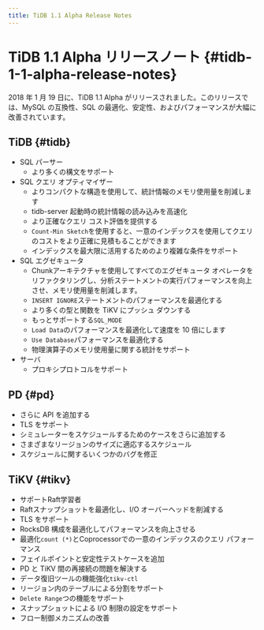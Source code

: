 ```yaml
---
title: TiDB 1.1 Alpha Release Notes
---
```


# TiDB 1.1 Alpha リリースノート {#tidb-1-1-alpha-release-notes}

2018 年 1 月 19 日に、TiDB 1.1 Alpha がリリースされました。このリリースでは、MySQL の互換性、SQL の最適化、安定性、およびパフォーマンスが大幅に改善されています。

## TiDB {#tidb}

-   SQL パーサー
    -   より多くの構文をサポート
-   SQL クエリ オプティマイザー
    -   よりコンパクトな構造を使用して、統計情報のメモリ使用量を削減します
    -   tidb-server 起動時の統計情報の読み込みを高速化
    -   より正確なクエリ コスト評価を提供する
    -   `Count-Min Sketch`を使用すると、一意のインデックスを使用してクエリのコストをより正確に見積もることができます
    -   インデックスを最大限に活用するためのより複雑な条件をサポート
-   SQL エグゼキュータ
    -   Chunkアーキテクチャを使用してすべてのエグゼキュータ オペレータをリファクタリングし、分析ステートメントの実行パフォーマンスを向上させ、メモリ使用量を削減します。
    -   `INSERT IGNORE`ステートメントのパフォーマンスを最適化する
    -   より多くの型と関数を TiKV にプッシュ ダウンする
    -   もっとサポートする`SQL_MODE`
    -   `Load Data`のパフォーマンスを最適化して速度を 10 倍にします
    -   `Use Database`パフォーマンスを最適化する
    -   物理演算子のメモリ使用量に関する統計をサポート
-   サーバ
    -   プロキシプロトコルをサポート

## PD {#pd}

-   さらに API を追加する
-   TLS をサポート
-   シミュレーターをスケジュールするためのケースをさらに追加する
-   さまざまなリージョンのサイズに適応するスケジュール
-   スケジュールに関するいくつかのバグを修正

## TiKV {#tikv}

-   サポートRaft学習者
-   Raftスナップショットを最適化し、I/O オーバーヘッドを削減する
-   TLS をサポート
-   RocksDB 構成を最適化してパフォーマンスを向上させる
-   最適化`count (*)`とCoprocessorでの一意のインデックスのクエリ パフォーマンス
-   フェイルポイントと安定性テストケースを追加
-   PD と TiKV 間の再接続の問題を解決する
-   データ復旧ツールの機能強化`tikv-ctl`
-   リージョン内のテーブルによる分割をサポート
-   `Delete Range`つの機能をサポート
-   スナップショットによる I/O 制限の設定をサポート
-   フロー制御メカニズムの改善
